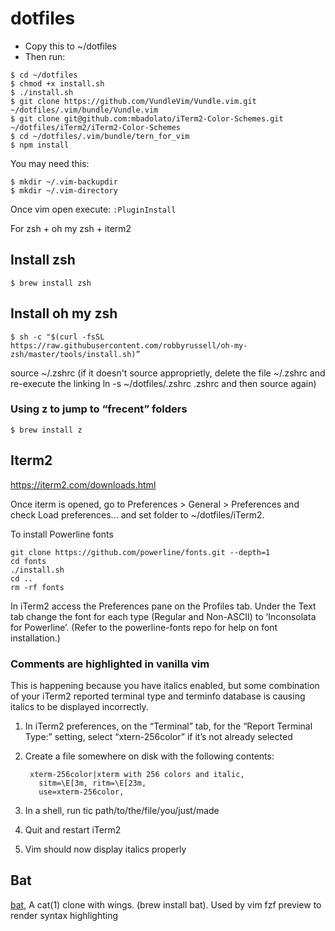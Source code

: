 # dotfiles


- Copy this to ~/dotfiles
- Then run:


```
$ cd ~/dotfiles
$ chmod +x install.sh
$ ./install.sh
$ git clone https://github.com/VundleVim/Vundle.vim.git ~/dotfiles/.vim/bundle/Vundle.vim
$ git clone git@github.com:mbadolato/iTerm2-Color-Schemes.git ~/dotfiles/iTerm2/iTerm2-Color-Schemes
$ cd ~/dotfiles/.vim/bundle/tern_for_vim
$ npm install
```

You may need this:
```
$ mkdir ~/.vim-backupdir
$ mkdir ~/.vim-directory
```

Once vim open execute: `:PluginInstall`

For zsh + oh my zsh + iterm2

## Install zsh

```
$ brew install zsh
```

## Install oh my zsh

```
$ sh -c "$(curl -fsSL https://raw.githubusercontent.com/robbyrussell/oh-my-zsh/master/tools/install.sh)”
```

source ~/.zshrc (if it doesn't source approprietly, delete the file ~/.zshrc and re-execute the linking ln -s ~/dotfiles/.zshrc .zshrc and then source again)

### Using z to jump to “frecent” folders

```
$ brew install z
```

## Iterm2

https://iterm2.com/downloads.html

Once iterm is opened, go to Preferences > General > Preferences and check Load preferences... and set folder to ~/dotfiles/iTerm2.

To install Powerline fonts

```
git clone https://github.com/powerline/fonts.git --depth=1
cd fonts
./install.sh
cd ..
rm -rf fonts
```

In iTerm2 access the Preferences pane on the Profiles tab.
Under the Text tab change the font for each type (Regular and Non-ASCII) to ‘Inconsolata for Powerline’. (Refer to the powerline-fonts repo for help on font installation.)

### Comments are highlighted in vanilla vim

This is happening because you have italics enabled, but some combination of your iTerm2 reported terminal type and terminfo database is causing italics to be displayed incorrectly.

1. In iTerm2 preferences, on the “Terminal” tab, for the “Report Terminal Type:” setting, select “xtern-256color” if it’s not already selected
2. Create a file somewhere on disk with the following contents:

        xterm-256color|xterm with 256 colors and italic,
          sitm=\E[3m, ritm=\E[23m,
          use=xterm-256color,
3. In a shell, run tic path/to/the/file/you/just/made
4. Quit and restart iTerm2
5. Vim should now display italics properly

## Bat

[bat](https://github.com/sharkdp/bat), A cat(1) clone with wings. (brew install bat). Used by vim fzf preview to render syntax highlighting
